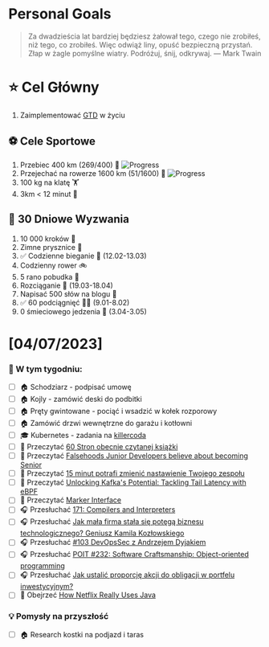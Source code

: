 
Personal Goals
==============
> Za dwadzieścia lat bardziej będziesz żałował tego, czego nie zrobiłeś, niż tego, co zrobiłeś. Więc odwiąż liny, opuść bezpieczną przystań. Złap w żagle pomyślne wiatry. Podróżuj, śnij, odkrywaj.
> — Mark Twain

# ⭐ Cel Główny
1. Zaimplementować [GTD](https://gettingthingsdone.com/) w życiu

## ⚽️ Cele Sportowe
1. Przebiec 400 km (269/400) 🏃 ![Progress](https://progress-bar.dev/67/)
2. Przejechać na rowerze 1600 km (51/1600) 🚴 ![Progress](https://progress-bar.dev/3/)
3. 100 kg na klatę  🏋️
4. 3km < 12 minut 👟

## 🎯 30 Dniowe Wyzwania
1. 10 000 kroków 🦶 
2. Zimne prysznice 🚿
3. ✅ Codzienne bieganie 🏃 (12.02-13.03)
4. Codzienny rower 🚲
5. 5 rano pobudka 🌅
6. Rozciąganie 🧘 (19.03-18.04)
7. Napisać 500 słów na blogu 📝
8. ✅ 60 podciągnięć 🏋️‍♂️ (9.01-8.02)
9. 0 śmieciowego jedzenia 🍔 (3.04-3.05)

# [04/07/2023]
### 🚧 W tym tygodniu:
- [ ] 🏠 Schodziarz - podpisać umowę
- [ ] 🏠 Kojly - zamówić deski do podbitki
- [ ] 🏠 Pręty gwintowane - pociąć i wsadzić w kołek rozporowy
- [ ] 🏠 Zamówić drzwi wewnętrzne do garażu i kotłowni
- [ ] 🎓 Kubernetes - zadania na [killercoda](https://killercoda.com/chadmcrowell/course/cka)
- [ ] 📗 Przeczytać [60 Stron obecnie czytanej książki](https://github.com/BartoszDabek/bdabek.pl/blob/master/miscellaneous/books.md)
- [ ] 📗 Przeczytać [Falsehoods Junior Developers believe about becoming Senior](https://vadimkravcenko.com/shorts/falsehoods-junior-developers-believe-about-becoming-senior/)
- [ ] 📗 Przeczytać [15 minut potrafi zmienić nastawienie Twojego zespołu](https://cezarysanecki.pl/2024/03/04/15-minut-potrafi-zmieni%C4%87-nastawienie-twojego-zespo%C5%82u/)
- [ ] 📗 Przeczytać [Unlocking Kafka's Potential: Tackling Tail Latency with eBPF](https://blog.allegro.tech/2024/03/kafka-performance-analysis.html)
- [ ] 📗 Przeczytać [Marker Interface](https://java-design-patterns.com/patterns/marker/)
- [ ] 🎧 Przesłuchać [171: Compilers and Interpreters](https://www.programmingthrowdown.com/episodes/171-compilers-and-interpreters/)
- [ ] 🎧 Przesłuchać [Jak mała firma stała się potęgą biznesu technologicznego? Geniusz Kamila Kozłowskiego](https://zaprojektujswojezycie.pl/jak-mala-firma-stala-sie-potega-biznesu-technologicznego-geniusz-kamila-kozlowskiego/)
- [ ] 🎧 Przesłuchać [#103 DevOpsSec z Andrzejem Dyjakiem](https://patoarchitekci.io/103/)
- [ ] 🎧 Przesłuchać [POIT #232: Software Craftsmanship: Object-oriented programming](https://porozmawiajmyoit.pl/poit-232-software-craftsmanship-object-oriented-programming/)
- [ ] 🎧 Przesłuchać [Jak ustalić proporcję akcji do obligacji w portfelu inwestycyjnym?](https://inwestomat.eu/jak-ustalic-proporcje-akcji-do-obligacji-w-portfelu-inwestycyjnym/)
- [ ] 🎥 Obejrzeć [How Netflix Really Uses Java](https://www.infoq.com/presentations/netflix-java/)

### 💡 Pomysły na przyszłość
- [ ] 🏠 Research kostki na podjazd i taras
